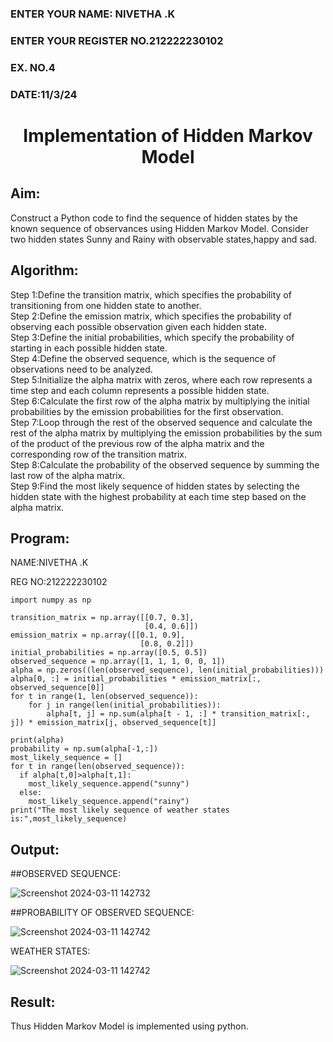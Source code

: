 <H3>ENTER YOUR NAME: NIVETHA .K</H3>
<H3>ENTER YOUR REGISTER NO.212222230102</H3>
<H3>EX. NO.4</H3>
<H3>DATE:11/3/24</H3>
<H1 ALIGN =CENTER> Implementation of Hidden Markov Model</H1>

## Aim: 
Construct a Python code to find the sequence of hidden states by the known sequence of observances using Hidden Markov Model. Consider two hidden states Sunny and Rainy with observable states,happy and sad.

## Algorithm:

Step 1:Define the transition matrix, which specifies the probability of transitioning from  one hidden state to another.<br>
Step 2:Define the emission matrix, which specifies the probability of observing each possible observation given each hidden state.<br>
Step 3:Define the initial probabilities, which specify the probability of starting in each possible hidden state.<br>
Step 4:Define the observed sequence, which is the sequence of observations need to  be analyzed.<br>
Step 5:Initialize the alpha matrix with zeros, where each row represents a time step and each column represents a possible hidden state.<br>
Step 6:Calculate the first row of the alpha matrix by multiplying the initial  probabilities by the emission probabilities for the first observation.<br>
Step 7:Loop through the rest of the observed sequence and calculate the rest of the alpha matrix by multiplying the emission probabilities by the sum of the product of 
       the previous row of the alpha matrix and the corresponding row of the transition matrix.<br>
Step 8:Calculate the probability of the observed sequence by summing the last row of the alpha matrix.<br>
Step 9:Find the most likely sequence of hidden states by selecting the hidden state with the highest probability at each time step based on the alpha matrix.<br>

## Program:

NAME:NIVETHA .K

REG NO:212222230102
```
import numpy as np

transition_matrix = np.array([[0.7, 0.3],
                              [0.4, 0.6]])
emission_matrix = np.array([[0.1, 0.9],
                             [0.8, 0.2]])
initial_probabilities = np.array([0.5, 0.5])
observed_sequence = np.array([1, 1, 1, 0, 0, 1])
alpha = np.zeros((len(observed_sequence), len(initial_probabilities)))
alpha[0, :] = initial_probabilities * emission_matrix[:, observed_sequence[0]]
for t in range(1, len(observed_sequence)):
    for j in range(len(initial_probabilities)):
        alpha[t, j] = np.sum(alpha[t - 1, :] * transition_matrix[:, j]) * emission_matrix[j, observed_sequence[t]]

print(alpha)
probability = np.sum(alpha[-1,:])
most_likely_sequence = []
for t in range(len(observed_sequence)):
  if alpha[t,0]>alpha[t,1]:
    most_likely_sequence.append("sunny")
  else:
    most_likely_sequence.append("rainy")
print("The most likely sequence of weather states is:",most_likely_sequence)

```
## Output:

##OBSERVED SEQUENCE:


![Screenshot 2024-03-11 142732](https://github.com/NivethaKumar30/Ex-4--AAI/assets/119559844/4faea654-691c-4a7f-bdde-7d5e150e5b6c)

##PROBABILITY OF OBSERVED SEQUENCE:


![Screenshot 2024-03-11 142742](https://github.com/NivethaKumar30/Ex-4--AAI/assets/119559844/cb80d5ca-9c4f-422a-9e34-41ecca20770c)

WEATHER STATES:


![Screenshot 2024-03-11 142742](https://github.com/NivethaKumar30/Ex-4--AAI/assets/119559844/62bd3ec9-c149-4d8f-ba4a-c66c6bf5a7f3)


## Result:
Thus Hidden Markov Model is implemented using python.

